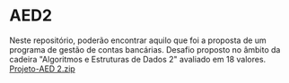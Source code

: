 # AED2
Neste repositório, poderão encontrar aquilo que foi a proposta de um programa de gestão de contas bancárias.
Desafio proposto no âmbito da cadeira "Algoritmos e Estruturas de Dados 2" avaliado em 18 valores.
[Projeto-AED 2.zip](https://github.com/Aistarabaw/AED2/files/13934194/Projeto-AED.2.zip)
